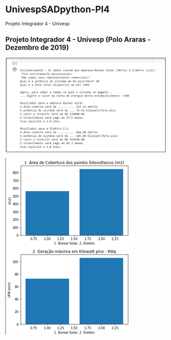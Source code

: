 # UnivespSADpython-PI4
Projeto Integrador 4 - Univesp
## Projeto Integrador 4 - Univesp (Polo Araras - Dezembro de 2019)

![Tela1](https://github.com/geosidnei/UnivespSADpython-PI4/blob/master/Tela1.png)

![graficos1e2](https://github.com/geosidnei/UnivespSADpython-PI4/blob/master/graficos1e2.png)
